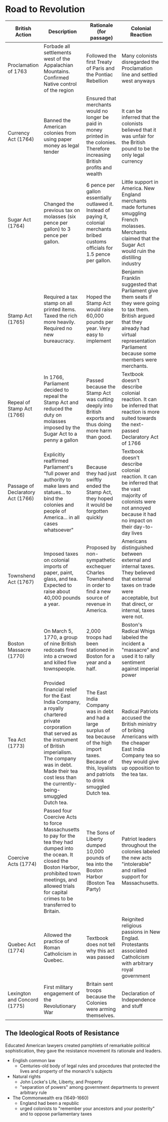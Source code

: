 # Road to Revolution

British Action | Description | Rationale (for passage) | Colonial Reaction
--- | --- | --- | ---
Proclamation of 1763 | Forbade all settlements west of the Appalachian Mountains. Confirmed Native control of the region | Followed the first Treaty of Paris and the Pontiac Rebellion | Many colonists disregarded the Proclamation line and settled west anyways
Currency Act (1764) | Banned the American colonies from using paper money as legal tender | Ensured that merchants would no longer be paid in money printed in the colonies. Therefore increasing British profits and wealth | It can be inferred that the colonists believed that it was unfair for the British pound to be the only legal currency
Sugar Act (1764) | Changed the previous tax on molasses (six pence per gallon) to 3 pence per gallon. | 6 pence per gallon essentially outlawed it. Instead of paying it, colonial merchants bribed customs officials for 1.5 pence per gallon. | Little support in America. New England merchants made fortunes smuggling French molasses. Merchants claimed that the Sugar Act would ruin the distilling industry
Stamp Act (1765) | Required a tax stamp on all printed items. Taxed the rich more heavily. Required no new bureaucracy. | Hoped the Stamp Act would raise 60,000 pounds per year. Very easy to implement | Benjamin Franklin suggested that Parliament give them seats if they were going to tax them. British argued that they already had virtual representation Parliament because some members were merchants.
Repeal of Stamp Act (1766) | In 1766, Parliament decided to repeal the Stamp Act and reduced the duty on molasses imposed by the Sugar Act to a penny a gallon | Passed because the Stamp Act was cutting deeply into British exports and thus doing more harm than good. | Textbook doesn't describe colonial reaction. It can be inferred that reaction is more suited towards the next-passed Declaratory Act of 1766
Passage of Declaratory Act (1766) | Explicitly reaffirmed Parliament's "full power and authority to make laws and statues... to bind the colonies and people of America... in all cases whatsoever" | Because they had just swiftly ended the Stamp Act, they hoped it would be forgotten quickly | Textbook doesn't describe colonial reaction. It can be inferred that the vast majority of colonists were not annoyed because it had no impact on their day-to-day lives
Townshend Act (1767) | Imposed taxes on colonial imports of paper, paint, glass, and tea. Expected to raise about 40,000 pounds a year. | Proposed by non-sympathetic exchequer Charles Townshend in order to find a new source of revenue in America. | Americans distinguished between external and internal taxes. They believed that external taxes on trade were acceptable, but that direct, or internal, taxes were not.
Boston Massacre (1770) | On March 5, 1770, a group of nine British redcoats fired into a crwowd and killed five townspeople. | 2,000 troops had been stationed in Boston for a year and a half. | Boston's Radical Whigs labeled the incident a "massacre" and used it to rally sentiment against imperial power
Tea Act (1773) | Provided financial relief for the East India Company, a royally chartered private corporation that served as the instrument of British imperialism. The company was in debt. Made their tea cost less than the currently-being-smuggled Dutch tea. | The East India Company was in debt and had a large surplus of tea because of the high import taxes. Because of this, loyalists and patriots to drink smuggled Dutch tea. | Radical Patriots accused the British ministry of bribing Americans with the cheaper East India Company tea so they would give up opposition to the tea tax. 
Coercive Acts (1774) | Passed four Coercive Acts to force Massachusetts to pay for the tea they had dumped into the ocean. It closed the Boston Harbor, prohibited town meetings, and allowed trials for capital crimes to be transferred to Britain.| The Sons of Liberty dumped 10,000 pounds of tea into the Boston Harbor (Boston Tea Party) | Patriot leaders throughout the colonies labeled the new acts "intolerable" and rallied support for Massachusetts.
Quebec Act (1774) | Allowed the practice of Roman Catholicism in Quebec. | Textbook does not tell why this act was passed | Reignited religious passions in New Englad. Protestants associated Catholicism with arbitrary royal government
Lexington and Concord (1775) | First military engagement of the Revolutionary War | Britain sent troops because the Colonies were arming themselves. | Declaration of Independence and stuff

## The Ideological Roots of Resistance
Educated American lawyers created pamphlets of remarkable political sophistication, they gave the resistance movement its rationale and leaders.
- English common law
	- Centuries-old body of legal rules and procedures that protected the lives and property of the monarch's subjects
- Natural rights
	- John Locke's Life, Liberty, and Property
	- "separation of powers" among government departments to prevent arbitrary rule
- The Commonwealth era (1649-1660)
	- England had been a republic
	- urged colonists to "remember your ancestors and your posterity" and to oppose parliamentary taxes